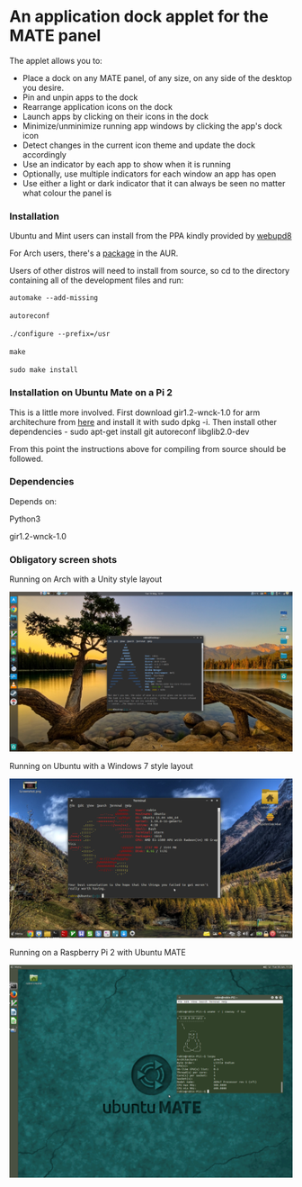 # An application dock applet for the MATE panel

The applet allows you to:

* Place a dock on any MATE panel, of any size, on any side of the desktop you desire.
* Pin and unpin apps to the dock
* Rearrange application icons on the dock
* Launch apps by clicking on their icons in the dock
* Minimize/unminimize running app windows by clicking the app's dock icon
* Detect changes in the current icon theme and update the dock
	accordingly
* Use an indicator by each app to show when it is running
* Optionally, use multiple indicators for each window an app has open	
* Use either a light or dark indicator that it can always be seen no matter what colour the panel is

### Installation

Ubuntu and Mint users can install from the PPA kindly provided by [webupd8](http://www.webupd8.org/2015/05/dock-applet-icon-only-window-list-for.html)

For Arch users, there's a [package](http://aur.archlinux.org/packages/mate-applet-dock-git) in the AUR. 

Users of other distros will need to install from source, so cd to the directory containing all of the development files and run:

```
automake --add-missing

autoreconf

./configure --prefix=/usr

make

sudo make install
```

### Installation on Ubuntu Mate on a Pi 2

This is a little more involved. First download gir1.2-wnck-1.0 for arm architechure from [here](http://launchpadlibrarian.net/160438738/gir1.2-wnck-1.0_2.30.7-0ubuntu4_armhf.deb) and install it with sudo dpkg -i. Then install other dependencies - sudo apt-get install git autoreconf libglib2.0-dev

From this point the instructions above for compiling from source should be followed.

### Dependencies

Depends on: 

Python3

gir1.2-wnck-1.0

### Obligatory screen shots

Running on Arch with a Unity style layout

![Arch screenshot](https://github.com/robint99/screenshots/raw/master/arch_V0.6_ss.png)

Running on Ubuntu with a Windows 7 style layout

![Ubuntu screenshot](https://github.com/robint99/screenshots/raw/master/Ubuntu_V0.6_ss.png)

Running on a Raspberry Pi 2 with Ubuntu MATE

![Pi2 screenshot](https://github.com/robint99/screenshots/raw/master/pi2_mate_V0.62_ss.png)


